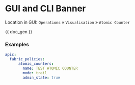 # GUI and CLI Banner

Location in GUI:
`Operations` » `Visualisation` » `Atomic Counter`


{{ doc_gen }}

### Examples

```yaml
apic:
  fabric_policies:
      atomic_counters:
        name: TEST ATOMIC COUNTER 
        mode: trail
        admin_state: true
```
